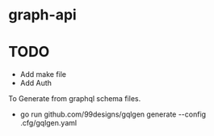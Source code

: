 # graph-api

# TODO

- Add make file
- Add Auth

To Generate from graphql schema files.

- go run github.com/99designs/gqlgen generate --config .cfg/gqlgen.yaml
